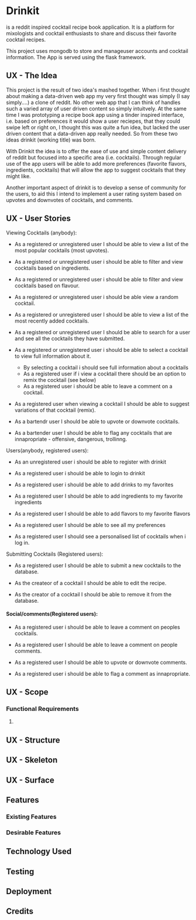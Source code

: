 # Drinkit

is a reddit inspired cocktail recipe book application. It is a platform for mixologists and cocktail enthusiasts to share and discuss their favorite cocktail recipes. 

This project uses mongodb to store and manageuser accounts and cocktail information. The App is served using the flask framework.

## UX - The Idea
This project is the result of two idea's mashed together. When i first thought about making a data-driven web app my very first thought was simply (I say simply....) a clone of reddit. No other web app that I can think of handles such a varied array of user driven content so simply intuitvely. At the same time I was prototyping a recipe book app using a tinder inspired interface, i.e. based on preferences it would show a user reciepes, that they could swipe left or right on, I thought this was quite a fun idea, but lacked the user driven content that a data-driven app really needed. So from these two ideas drinkit (working title) was born. 

With Drinkit the idea is to offer the ease of use and simple content delivery of reddit but focused into a specific area (i.e. cocktails). Through regular use of the app users will be able to add more preferences (favorite flavors, ingredients, cocktails) that will allow the app to suggest cocktails that they might like.

Another important aspect of drinkit is to develop a sense of community for the users, to aid this I intend to implement a user rating system based on upvotes and downvotes of cocktails, and comments.


## UX - User Stories

Viewing Cocktails  (anybody):

* As a registered or unregistered user I should be able to view a list of the most popular cocktails (most upvotes).

* As a registered or unregistered user i should be able to filter and view cocktails based on ingredients.

* As a registered or unregistered user i should be able to filter and view cocktails based on flavour.

* As a registered or unregistered user i should be able view a random cocktail.

* As a registered or unregistered user I should be able to view a list of the most recently added cocktails.

* As a registered or unregistered user I should be able to search for a user and see all the cocktails they have submitted.

* As a registered or unregistered user i should be able to select a cocktail to view full information about it.
   * By selecting a cocktail i should see full information about a cocktails
   * As a registered user if i view a cocktail there should be an option to remix the cocktail (see below)
   * As a registered user i should be able to leave a comment on a cocktail.

* As a registered user when viewing a cocktail I should be able to suggest variations of that cocktail (remix).

* As a bartendr user I should be able to upvote or downvote cocktails.

* As a bartender user I should be able to flag any cocktails that are innapropriate - offensive, dangerous, trollinng.
 

Users(anybody, registered users):

* As an unregistered user i should be able to register with drinkit
   
* As a registered user i should be able to login to drinkit

* As a registered user i should be able to add drinks to my favorites

* As a registered user I should be able to add ingredients to my favorite ingredients

* As a registered user I should be able to add flavors to my favorite flavors
 
* As a registered user I should be able to see all my preferences

* As a registered user I should see a personalised list of cocktails when i log in.


Submitting Cocktails (Registered users):

* As a registered user I should be able to submit a new cocktails to the database.

* As the createor of a cocktail I should be able to edit the recipe.

* As the creator of a cocktail I should be able to remove it from the database.



#### Social/comments(Registered users):

* As a registered user i should be able to leave a comment on peoples cocktails.

* As a registered user I should be able to leave a comment on people comments.

* As a registered user I should be able to upvote or downvote comments.

* As a registered user i should be able to flag a comment as innapropriate.

## UX - Scope

### Functional Requirements
1. 

## UX - Structure

## UX - Skeleton

## UX - Surface

## Features

### Existing Features

### Desirable Features


## Technology Used


## Testing

## Deployment

## Credits

